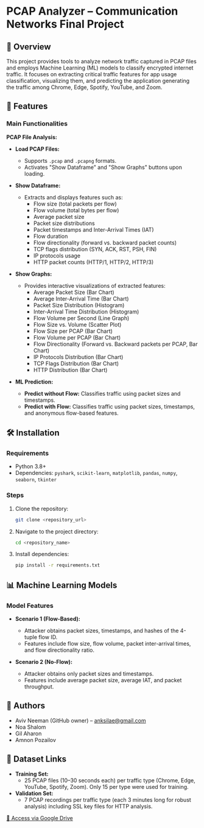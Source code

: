 # PCAP Analyzer – Communication Networks Final Project

## 📌 Overview
This project provides tools to analyze network traffic captured in PCAP files and employs Machine Learning (ML) models to classify encrypted internet traffic. It focuses on extracting critical traffic features for app usage classification, visualizing them, and predicting the application generating the traffic among Chrome, Edge, Spotify, YouTube, and Zoom.

## 🚀 Features

### Main Functionalities

**PCAP File Analysis:**

- **Load PCAP Files:**
  - Supports `.pcap` and `.pcapng` formats.
  - Activates "Show Dataframe" and "Show Graphs" buttons upon loading.

- **Show Dataframe:**
  - Extracts and displays features such as:
    - Flow size (total packets per flow)
    - Flow volume (total bytes per flow)
    - Average packet size
    - Packet size distributions
    - Packet timestamps and Inter-Arrival Times (IAT)
    - Flow duration
    - Flow directionality (forward vs. backward packet counts)
    - TCP flags distribution (SYN, ACK, RST, PSH, FIN)
    - IP protocols usage
    - HTTP packet counts (HTTP/1, HTTP/2, HTTP/3)

- **Show Graphs:**
  - Provides interactive visualizations of extracted features:
    - Average Packet Size (Bar Chart)
    - Average Inter-Arrival Time (Bar Chart)
    - Packet Size Distribution (Histogram)
    - Inter-Arrival Time Distribution (Histogram)
    - Flow Volume per Second (Line Graph)
    - Flow Size vs. Volume (Scatter Plot)
    - Flow Size per PCAP (Bar Chart)
    - Flow Volume per PCAP (Bar Chart)
    - Flow Directionality (Forward vs. Backward packets per PCAP, Bar Chart)
    - IP Protocols Distribution (Bar Chart)
    - TCP Flags Distribution (Bar Chart)
    - HTTP Distribution (Bar Chart)

- **ML Prediction:**
  - **Predict without Flow:** Classifies traffic using packet sizes and timestamps.
  - **Predict with Flow:** Classifies traffic using packet sizes, timestamps, and anonymous flow-based features.

## 🛠️ Installation

### Requirements
- Python 3.8+
- Dependencies: `pyshark`, `scikit-learn`, `matplotlib`, `pandas`, `numpy`, `seaborn`, `tkinter`

### Steps
1. Clone the repository:
   ```sh
   git clone <repository_url>
   ```
2. Navigate to the project directory:
   ```sh
   cd <repository_name>
   ```
3. Install dependencies:
   ```sh
   pip install -r requirements.txt
   ```

## 📊 Machine Learning Models

### Model Features

- **Scenario 1 (Flow-Based):**
  - Attacker obtains packet sizes, timestamps, and hashes of the 4-tuple flow ID.
  - Features include flow size, flow volume, packet inter-arrival times, and flow directionality ratio.

- **Scenario 2 (No-Flow):**
  - Attacker obtains only packet sizes and timestamps.
  - Features include average packet size, average IAT, and packet throughput.

## 📍 Authors
- Aviv Neeman (GitHub owner) – [anksilae@gmail.com](mailto:anksilae@gmail.com)
- Noa Shalom
- Gil Aharon
- Amnon Pozailov

## 📌 Dataset Links
- **Training Set:**
  - 25 PCAP files (10–30 seconds each) per traffic type (Chrome, Edge, YouTube, Spotify, Zoom). Only 15 per type were used for training.
- **Validation Set:**
  - 7 PCAP recordings per traffic type (each 3 minutes long for robust analysis) including SSL key files for HTTP analysis.

[🔗 Access via Google Drive](https://drive.google.com/drive/folders/1_HTYFmh8jFF9BU6gwGZcF5H-YbXrWvgu?usp=drive_link)

